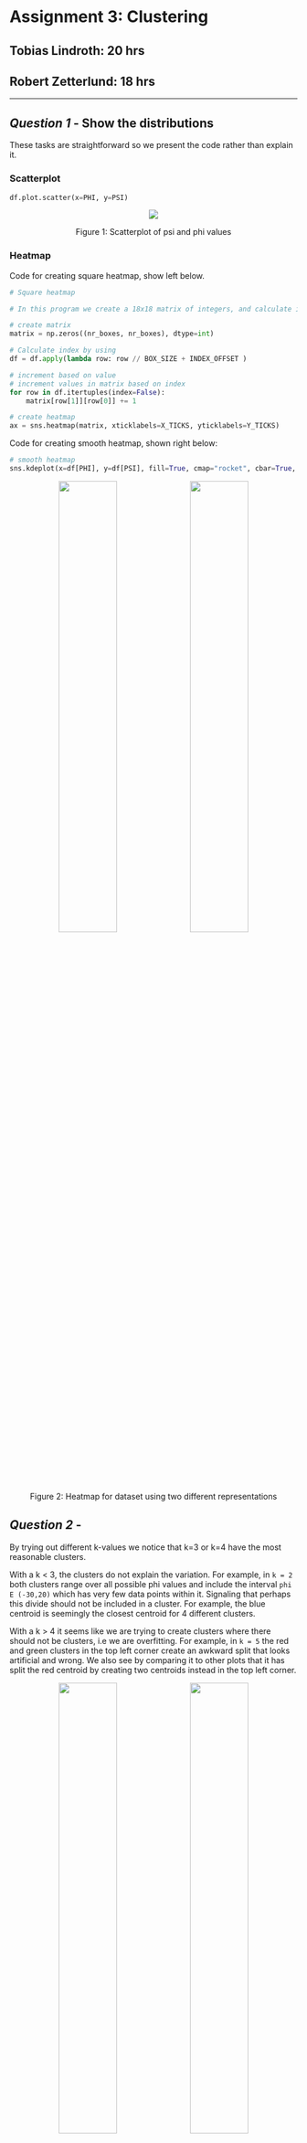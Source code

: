 # Assignment 3: Clustering

## Tobias Lindroth: 20 hrs

## Robert Zetterlund: 18 hrs

---

## _Question 1_ - Show the distributions

These tasks are straightforward so we present the code rather than explain it.


### Scatterplot
```python
df.plot.scatter(x=PHI, y=PSI)
```

<p align="center">
    <img src="fig/scatterplot.png">
    <p align="center">Figure 1: Scatterplot of psi and phi values <p>
<p>

### Heatmap

Code for creating square heatmap, show left below.

```python
# Square heatmap

# In this program we create a 18x18 matrix of integers, and calculate index by floor division

# create matrix
matrix = np.zeros((nr_boxes, nr_boxes), dtype=int)

# Calculate index by using
df = df.apply(lambda row: row // BOX_SIZE + INDEX_OFFSET )

# increment based on value
# increment values in matrix based on index
for row in df.itertuples(index=False):
    matrix[row[1]][row[0]] += 1

# create heatmap
ax = sns.heatmap(matrix, xticklabels=X_TICKS, yticklabels=Y_TICKS)
```

Code for creating smooth heatmap, shown right below:

```python
# smooth heatmap
sns.kdeplot(x=df[PHI], y=df[PSI], fill=True, cmap="rocket", cbar=True, thresh=0, levels=50)
```

<p align="center">
    <img src="fig/heatmap.png" width=45%>
    <img src="fig/heatmap_cool.png" width=45%>
    <p align="center">Figure 2: Heatmap for dataset using two different representations<p>
<p>

## _Question 2_ -

<!--
Use the K-means clustering method to cluster the phi and psi angle combinations in the data file.
a. Experiment with different values of K. Suggest an appropriate value of K for this task and motivate this choice.
-->

By trying out different k-values we notice that k=3 or k=4 have the most reasonable clusters.

With a k < 3, the clusters do not explain the variation. For example, in `k = 2` both clusters range over all possible phi values and include the interval `phi E (-30,20)` which has very few data points within it. Signaling that perhaps this divide should not be included in a cluster. For example, the blue centroid is seemingly the closest centroid for 4 different clusters.

With a k > 4 it seems like we are trying to create clusters where there should not be clusters, i.e we are overfitting.
For example, in `k = 5` the red and green clusters in the top left corner create an awkward split that looks artificial and wrong. We also see by comparing it to other plots that it has split the red centroid by creating two centroids instead in the top left corner.

<p align="center">
<img src="fig/kmeans-2.png" width=45%>
    <img src="fig/kmeans-3.png" width=45%>
    <img src="fig/kmeans-4.png" width=45%>
    <img src="fig/kmeans-5.png" width=45%>   
    <p align="center">Figure 3: The clusters created using k-means for different k. The X:s indicates centroids.<p>
<p>

To decide whether k=3 or k=4 should be used we use an elbow curve as it can give an indication to what k-value fits the data best, that is, how many clusters we should use. In the figure below we can clearly see an elbow at k=3, hence the elbow curves indicate that 3 clusters is the best fit.

<p align="center">
    <img src="fig/elbow_curve.png">
    <p align="center">Figure 4: The elbow curve indicating we should use 3 clusters. <p>
<p>

The calculation of the elbow curve was done by:

For each k (k=2 to k=10), taking the sum of the squared distances of samples to the nearest cluster centre. See the code snippet below.

```python
distorsions = []
for k in range(2, 10):
    kmeans = KMeans(n_clusters=k)
    kmeans.fit(X)
    distorsions.append(kmeans.inertia_)

#inertia is the sum of squared distances of samples to    their closest cluster center.
```

Since both our own experiment with different k-values and the elbow curved indicate k=3 to be a good value, we deem 3 to be the most suitable k-value for this task.

### Validation

<!-- b. Validate the clusters that are found with the chosen value of K. -->

We validate the clusters by checking if the clusters still are stable even if we remove a proportion of the points. We remove a random 25% of the points and examine if the labeling remains similar. We choose 25% as we believe that is enough to have an effect on the clusters, but not change the dataset dramatically.

<p align="center" >
    <img src="fig/kmeans-3.png" width=40%>
    <img src="fig/kmeans-3-removal.png" width=80%>
    <p align="center">Figure 5: The original clusters compared to the clusters created when removing a random 25% of the points. <p>
<p>

In the figures above we see the original clusters compared to 4 figures with clusters created after removing a random 25% of the points. We notice that the shapes of the clusters almost do not change at all. There are minor changes but it is still the same clusters. This indicates that the clusters are stable.

We also notice that the colors of the clusters change in different runs. This does however not mean that the clusters are unstable since the initial centroids are different each time. Suppose that points nearest to “centre 1” are shown in blue, those nearest “centre 2” are shown in green and those nearest “centre 3” is shown in red. Which of the clusters we have found happens to be blue might change from one run to the next since the centres start off in different places and end up in different places, “centre 1” from one run might end up near to where “centre 2” ended up in another run.

So, we always find roughly the same clusters when performing k-means with k=3 on different subsets of the dataset and hence we deem these clusters to be stable.


### Do the clusters found seem reasonable?

<!--
c. Do the clusters found in part (a) seem reasonable?
-->

By looking at the figure below we notice that there are some aspects of the clustering that does not seem very reasonable. For example, the bottom left points, see label 1 in figure below, should probably not be in the blue set, but rather in the red. This is because psi=-180 is the same as psi=180 and hence the points in the bottom left should actually be in the red cluster as they are more connected to that cluster.

Furthermore, it seems unreasonable for the green cluster to be so scattered, see label 2 in the figure below. It would probably be more reasonable if it was divided into two clusters. The points at the top and bottom in one cluster, and the points in the middle as another.

One could also argue that the points in the absolute bottom right corner, see label 3 in the figure below (and possible some in the top right corner) should belong to the red set, as phi=-180 is the same as phi=180 (and again psi=-180 is the same as psi=180).

<p align="center">
    <img src="fig/kmeans-3-resonable.png" width="70%">
    <p align="center">Figure 6: The clusters created using k-means with k=3.  <p>
<p>

### Can you change the data to get better results?

<!--d. Can you change the data to get better results (or the same results in a simpler
way)? (Hint: since both phi and psi are periodic attributes, you can think of shifting/translating them by some value and then use the modulo operation.)
-->

By looking at the plots above, we notice two "divides", one at approximately `phi=0` and `psi=-110`. Below is a plot with added lines.

<p align="center">
    <img src="fig/kmeans-3-lines.png">
    <p align="center">Figure 7: The clusters created using k-means with k=3. The X:s indicates centroids.<p>
<p>

We reason that due to the periodic attributes we can show negative values as positive values by adding `360`, essentially shifting them. This would in practice revolve in the following result

|         |     | value  | shift? | new value |
| :-----: | :-: | :----: | :----: | :-------: |
| **phi** |     |  > 0   |   no   |    phi    |
| **phi** |     |  < 0   |  yes   |  phi+360  |
| **psi** |     | > -110 |   no   |    psi    |
| **psi** |     | < -110 |  yes   |  psi+360  |

```python
# shift phi by 180, new range is 0 >-> 360
# shift psi by 70, new range is -110 >-> 250
df[PHI] = df[PHI].apply(lambda phi: phi + 360 if phi < 0 else phi)
df[PSI] = df[PSI].apply(lambda psi: psi + 360 if psi < -110 else psi)
```

What happens to the elbow curve, should we select new value for k? Lets see by comparing the two elbows curve, the elbow curve to the right is the one with shifted values.

<p align="center">
<img src="fig/elbow_curve.png" width=45%>
    <img src="fig/elbow_curve_shifted.png" width=45%>
<p align="center">Figure 8: A comparison between the elbow curve created before shifting the data (left), and the elbow curve created after (right).<p>    
<p>

We see that we improve the cumulative sum of the neighbors (the y axis) but that the optimal value for k remains, `k = 3`.

We plot the datapoints again using kmeans with shifted axises and get a visually more reasonable clusters that does not bridge any divides.

<p align="center">
    <img src="fig/kmeans-3-shift.png">
    <p align="center">Figure 9: The clusters created using k-means with k=3 after shifting the data. The X:s indicates centroids. <p>
<p>

## _Question 3_

<!--
3. Use the DBSCAN method to cluster the phi and psi angle combinations in the data
file.
a. Motivate:
-->

## a - Motivate

<!--We will try to motivate our choice of the minimum number of samples and selecting the maximum distance by looking at heatmaps that we have generated. We will also look at a variant of the elbow-method to find an epsilon.-->

### i - the choice of the minimum number of samples in the neighbourhood for a point to be considered as a core point

_[To preface, we are not entirely sure how to motivate this number, we have googled quite a bit but with no luck]_

Things we had in mind when we chose the number:

- Do not form clusters of noise, hence we do not want to choose a to low minPts. Assisted by looking at our heatmaps.
- The value should be picked by someone with domain knowledge, i.e. not us.
- Given an arbitrarily chosen epsilon, we wanted to ensure that clusters we could visually motivate would be classified as such, and also that potential "bridges" across subsets of clusters.

Again, we did not really have any foundation when it came to this, we decided to test different values and ended up choosing 42. We decided that we would pick a suitable epsilon based on the value of minPts. It was noted online that this was an acceptable approach and we explore choosing this value more in depth in part d.

### ii - the choice of the maximum distance between two samples belonging to the same neighbourhood (“eps” or “epsilon”).

The following lines of code uses the algorithm explained in this [paper](https://iopscience.iop.org/article/10.1088/1755-1315/31/1/012012/pdf), via this [medium article](https://towardsdatascience.com/machine-learning-clustering-dbscan-determine-the-optimal-value-for-epsilon-eps-python-example-3100091cfbc), but **we changed** so that it takes the largest distance within in all k neighbours. If it takes the nearest it will get identical results for all `k>0`.

We found that this methodology worked well, and intuitively we motivate the adjustment in by the following statements:

- We want to have core points within clusters, given a sufficiently dense cluster and value of `k` it does not really matter if the value of epsilon increases.

- When the largest distance to the "k":th neighbor changest the most, it is possible that we encounter noise. So by picking the value of largest distance, we have made a distinction between noise and clusters that is reasonable.

- In contrary to the article (from medium) in which we found the algorithm, it performs differently based on the value of kmeans.

Here is how it is implemented:

```python
# init nearest neighbors with our dataset
neigh = NearestNeighbors(n_neighbors=n_neighbors)
nbrs = neigh.fit(X)

# get distances
(distances, _) = nbrs.kneighbors(X)

# Sort each node's distances to its closest n_neighbors neighbors
distances = np.sort(distances, axis=0)

# For each node, pick out the distance to the neighbor (out of closest n_neighbors) that is furthest away.
distances = distances[:, -1]

# find index of largest difference (make a distinction of 28750,
# since the plot looks exponental and we're only interested in "elbow" area.)
index = np.diff(distances[0:28750]).argmax()
```

Using `n_neighbors=42`, we get an epsilon of `19`, which we will use for the remainder of the analysis.

It is possible to argue our tweak to the algorithm, as this arbitrary distinction that noise begin at the largest jump in distance can have it's flaws. We also note that for large values of `n_neighbors` our approach performs poorly. But this proved effective for us and it seems that approaches are inherently data-dependent. We learn that it is important to have the amount of core points in mind and (although again, it is data dependent on the densisty) make sure that some non-core points are classified as well.

## b - Highlight clusters found using DBSCAN, Barplot and outliers.

<!--b. Highlight the clusters found using DBSCAN and any outliers in a scatter plot. How many outliers are found? Plot a bar chart to show which amino acid residue types are most frequently outliers.-->

### Scatterplot DBSCAN

Our code for creating a DBSCAN make use of masks.

```python
# create array same size as dataset, init as all false
core_samples_mask = np.zeros_like(db.labels_, dtype=bool)
# Take array and make boolean true for indices of core nodes
core_samples_mask[db.core_sample_indices_] = True
# ...
for u_label, color in zip(unique_labels, colors):
    # u_label is -1 if not part of cluster, ie. noise
    isNoise = u_label == -1

    # make unassigned datapoints grey
    if isNoise:
        color = "grey"
        noiseMask = (labels == u_label)

    # create mask for labels, used for selecting which datapoints to plot
    class_member_mask = (labels == u_label)
    # create mask for non core datapoints within current loop's members
    non_core = X[class_member_mask & ~core_samples_mask]
    # create mask for core datapoints within current loop's members
    core = X[class_member_mask & core_samples_mask]

    # do regular scatterplots ...
```

<p align="center">
    <img src="fig/dbscan-19-42.png"> 
    <p align="center">Figure 10: DBSCAN with epsilon=19, minPts=42<p>
<p>

### Barplot of noise

Using the same code as above, we use the `noisemask` and apply it to the dataframe. Then we count the occurence of each residue name and plot accordingly.

```python
# apply noisemask to dataframe
df_noise = df[noiseMask]
# count number of each name occuring in df, create column counts to store value
df_noise = df_noise
                   .groupby(['residue name'])
                   .size()
                   .reset_index(name='counts')

#create barplot
sns.barplot(x=df_noise["residue name"], y=df_noise["counts"])
```

<p align="center">
    <img src="fig/barplot.png" width="70%""> 
    <p align="center">Figure 11: Barplot of noise of above DBSCAN<p>
<p>

In total we have `327` noise points (outliers).

## c - Compare DBSCAN and K-means

When looking at the clusters found by K-means and those found using DBSCAN we find some similarities, but mostly differences.

The clusters are similar in the way that both methods found 3 clusters (This is however largely affected by our choice of parameters).

But even though they have the same amount of clusters, the clusters are very different. K-means split the points to the right into two clusters and kept the ones at the left as a single cluster while DBSCAN did the opposite. The clusters found by DBSCAN seem more reasonable than those created by K-means. This is because when looking at the clusters, it is more clear that the points to the left should be divided into two clusters than that those to the right should be.

Furthermore, we can see that the clusters created by DBSCAN are more compact clusters as it leaves outliers out of clusters. K-means on the other hand puts every node into clusters even though they sometimes clearly should not be in a cluster.

An interesting note is that if we had done the clustering by hand, we would probably have chosen a mixture between K-means and DBSCAN. That is, we would have divided both the points to the rigth and the ones to left into two clusters, in total four clusters.

<p align="center">
    <img src="fig/kmeans-3-shift.png" width=45%>
    <img src="fig/dbscan-19-42.png" width=45%>   
    <p align="center">Figure 12: The clusters created by k-means to the left and the clusters created by dbscan to the right.<p>
<p>

## d - Robust to small changes?

<!-- d. Discuss whether the clusters found using DBSCAN are robust to small changes
in the minimum number of samples in the neighbourhood for a point to be considered as a core point, and/or the choice of the maximum distance between two samples belonging to the same neighbourhood (“eps” or “epsilon”). -->

By looking at what happens when epsilon or minPts is changed by a small value, one notices that dbscan can be very sensitive to these parameters.

When changing one parameter at a time, we see that the clusters we have found are very sensitive to an increase in the maximum distance between two samples belonging to the same neighbourhood a little. The top left cluster is engulfed into the large cluster. This is because epsilon now is large enough for a "bridge" to be created by the top left cluster and the large cluster.

<p align="center">
    <img src="fig/dbscan-17-42.png" width=45%>
    <img src="fig/dbscan-21-42.png" width=45%>  
    <img src="fig/dbscan-19-40.png" width=45%>  
    <img src="fig/dbscan-19-44.png" width=45%>   
    <p align="center">Figure 13: Top left (eps=17, minPts=42). Top Right (eps=21, minPts=42). Bottom left (eps=19, minPts=42). Bottom right (eps=19, minPts=44)<p>
<p>

When changing both parameters at the same time, we see the same thing. The top left cluster is engulfed into the large cluster when epsilon is increased.

The clusters are of course also affected by changes in minPts, but in our case it was an increase in epsilon that created a large difference. In another case it might be a change in minPts that changes the clusters fundamentally.

<p align="center">
    <img src="fig/dbscan-17-40.png" width=45%>
    <img src="fig/dbscan-17-44.png" width=45%>  
    <img src="fig/dbscan-21-40.png" width=45%>  
    <img src="fig/dbscan-21-44.png" width=45%>   
    <p align="center">Figure 14: Top left (eps=17, minPts=40). Top Right (eps=17, minPts=44). Bottom left (eps=21, minPts=40). Bottom right (eps=21, minPts=44) <p>
<p>

The fact that DBSCAN is so sensitive to the minimum number of samples in the neighbourhood for a point to be considered as a core point, and/or the choice of the maximum distance between two samples belonging to the same neighbourhood, shows how important it is to choose these parameters carefully. A small increase or decrease can change the clusters fundamentally.

## _Question 4_

<!--
4. The data file can be stratified by amino acid residue type. Investigate how the clusters found for amino acid residues of type PRO differ from the general clusters. Similarly, investigate how the clusters found for amino acid residues of type GLY differ from the general clusters. Remember that parameters might have to be adjusted from those used in previous questions.
-->

### PRO

First we look at a scatterplot highlighting the amino acids with the PRO residue name.

<p align="center">
    <img src="fig/q4/highlight-PRO.png" width="70%">
    <p align="center">Figure 15: A scatterplot highlighting amino acids with residue name PRO.<p>
<p>

We notice that amino acids with residue name PRO are can be classified into one or two clusters, since they are primarily in the phi range of 250 to 350, also they range somewhat consistently across psi -100 to 200. They are not evenly distributed through the entire dataset which lead us to believe that amino acids with residue name PRO are similar in characteristic and can be labeled with _somewhat_ precision.

Now for a more analytical analysis, we find suitable k using elbow curve and find that PRO has a `k = 3`.

<p align="center">
    <img src="fig/q4/elbow-PRO.png" width="45%"> 
    <img src="fig/q4/kmeans-PRO.png" width="45%"> 
    <p align="center">Figure 16: The elbow curve indicating 3 to be the most suitable k and the clusters created by k-means using k=3.<p>
<p>
<!-- align="center">Elbow curve for residue type PRO, we find the largest inertia on k = 3, altough 6 is a value of interest -->

Comparatively little noise is noted when looking at the PRO dataset, verified by our DBSCAN below. We find that by using DBSCAN with reasonable chosen values of `epsilon` and `min_samples` provides one or two clusters.

<p align="center">
    <img src="fig/q4/dbscan-PRO-1.png" width="45%">    
    <img src="fig/q4/dbscan-PRO.png" width="45%">
    <p align="center">Figure 17: The clusters created when using different values of eps and minPts for DBSCAN.<p>
<p>

We notice that the only similarity between the clusters found for PRO and the general clusters is that k-means found 3 clusters in both cases. Otherwise, the clusters found look completely different, both when it comes to shape and noise and both for k-means and DBSCAN. This seems however reasonable as the distribution of the points is so different. 


### GLY

First we look at a scatterplot highlighting the amino acids with the GLY residue name.

<p align="center">
    <img src="fig/q4/highlight-GLY.png" width="70%">
    <p align="center">Figure 18: A scatterplot highlighting amino acids with residue name GLY.<p>
<p>

The scatterplot shows how the distribution of GLY-points is quite similar to the distribution of all points. This indicates that the clusters of GLY might be quite similar to the general clusters. The GLY-points are quite scattered,with a lot of noise, which indicates that amino acids with residue name GLY are not similar in characteristic and therefore can be difficult to label with precision.

In order to compare the clusters, we find suitable k using elbow curve and find that GLY has a `k = 4`.

<p align="center">
    <img src="fig/q4/elbow-GLY.png" width="45%"> 
    <img src="fig/q4/kmeans-GLY.png" width="45%">
    <p align="center">Figure 19: The elbow curve indicating 4 to be the most suitable k and the clusters created by k-means using k=4.<p>
<p>

We find that by using DBSCAN with reasonable chosen values of `epsilon` and `min_samples` provides three or four clusters.

<p align="center">
    <img src="fig/q4/dbscan-GLY.png" width="45%">  
    <img src="fig/q4/dbscan-GLY-4.png" width="45%">
    <p align="center">Figure 20: The clusters created when using different values of eps and minPts for DBSCAN.<p>  
<p>

In this case, we would argue that dbscan more accurately finds 3 clusters than kmeans did. 

We notice that even though the distribution of GLY-points is quite similar to the general distribution, the clusters created by both DBSCAN and k-means are quite different from the general clusters. For example, k-means found 4 clusters for GLY whilst it found 3 general clusters. In DBSCAN the red and the green cluster from the general clusters (see figure 10) looks very different from the yellow and green cluster in figure 20. 

We note however that the clusters found from GLY are much more alike the general clusters than the clusters found from PRO. For example, in DBSCAN (GLY) with 3 clusters, the bottom left cluster (red) is actually very similar to the bottom left cluster in the general clusters found by DBSCAN.

This seems reasonable as the distribution of GLY-points is a lot more similar to the general distribution than the distribution of the PRO-points. 
